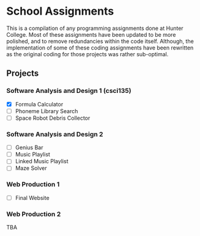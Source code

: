 # School Assignments
This is a compilation of any programming assignments done at Hunter College. Most of these assignments have been updated to be more polished, and to remove redundancies within the code itself. Although, the implementation of some of these coding assignments have been rewritten as the original coding for those projects was rather sub-optimal.

## Projects

### Software Analysis and Design 1 (csci135)
 - [x] Formula Calculator
 - [ ] Phoneme Library Search
 - [ ] Space Robot Debris Collector
 
 ### Software Analysis and Design 2 
 - [ ] Genius Bar
 - [ ] Music Playlist
 - [ ] Linked Music Playlist
 - [ ] Maze Solver
 
 ### Web Production 1
 - [ ] Final Website
 
 ### Web Production 2
 TBA
